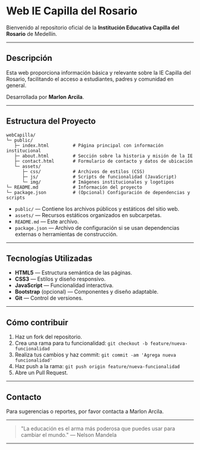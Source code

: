 # Web IE Capilla del Rosario

Bienvenido al repositorio oficial de la **Institución Educativa Capilla del Rosario** de Medellín.

---

## Descripción

Esta web proporciona información básica y relevante sobre la IE Capilla del Rosario, facilitando el acceso a estudiantes, padres y comunidad en general.

Desarrollada por **Marlon Arcila**.

---

## Estructura del Proyecto

```
webCapilla/
└─ public/
   ├─ index.html         # Página principal con información institucional
   ├─ about.html         # Sección sobre la historia y misión de la IE
   ├─ contact.html       # Formulario de contacto y datos de ubicación
   └─ assets/
      ├─ css/            # Archivos de estilos (CSS)
      ├─ js/             # Scripts de funcionalidad (JavaScript)
      └─ img/            # Imágenes institucionales y logotipos
└─ README.md             # Información del proyecto
└─ package.json          # (Opcional) Configuración de dependencias y scripts
```

- `public/` — Contiene los archivos públicos y estáticos del sitio web.
- `assets/` — Recursos estáticos organizados en subcarpetas.
- `README.md` — Este archivo.
- `package.json` — Archivo de configuración si se usan dependencias externas o herramientas de construcción.

---

## Tecnologías Utilizadas

- **HTML5** — Estructura semántica de las páginas.
- **CSS3** — Estilos y diseño responsivo.
- **JavaScript** — Funcionalidad interactiva.
- **Bootstrap** (opcional) — Componentes y diseño adaptable.
- **Git** — Control de versiones.

---

## Cómo contribuir

1. Haz un fork del repositorio.
2. Crea una rama para tu funcionalidad: `git checkout -b feature/nueva-funcionalidad`
3. Realiza tus cambios y haz commit: `git commit -am 'Agrega nueva funcionalidad'`
4. Haz push a la rama: `git push origin feature/nueva-funcionalidad`
5. Abre un Pull Request.

---

## Contacto

Para sugerencias o reportes, por favor contacta a Marlon Arcila.

---

> "La educación es el arma más poderosa que puedes usar para cambiar el mundo." — Nelson Mandela

---

